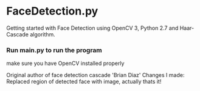 # FaceDetection.py
Getting started with Face Detection using OpenCV 3, Python 2.7 and Haar-Cascade algorithm.

### Run main.py to run the program
make sure you have OpenCV installed properly

Original author of face detection cascade 'Brian Diaz'
Changes I made: Replaced region of detected face with image, actually thats it!
